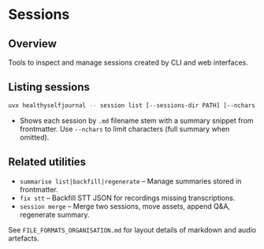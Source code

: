 # Sessions

## Overview
Tools to inspect and manage sessions created by CLI and web interfaces.

## Listing sessions

```bash
uvx healthyselfjournal -- session list [--sessions-dir PATH] [--nchars N]
```

- Shows each session by `.md` filename stem with a summary snippet from frontmatter. Use `--nchars` to limit characters (full summary when omitted).

## Related utilities

- `summarise list|backfill|regenerate` – Manage summaries stored in frontmatter.
- `fix stt` – Backfill STT JSON for recordings missing transcriptions.
- `session merge` – Merge two sessions, move assets, append Q&A, regenerate summary.

See `FILE_FORMATS_ORGANISATION.md` for layout details of markdown and audio artefacts.

